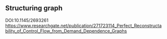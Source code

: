 ## Structuring graph
DOI:10.1145/2693261
https://www.researchgate.net/publication/271723114_Perfect_Reconstructability_of_Control_Flow_from_Demand_Dependence_Graphs